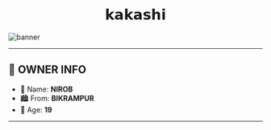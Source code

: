 <h1 align="center"> 𝗸𝗮𝗸𝗮𝘀𝗵𝗶 </h1>

<img src="https://files.catbox.moe/m0nglp.jpg" alt="banner">


---

## 👤 OWNER INFO

- **👑** Name: **NIROB**
- 🏙️ From: **BIKRAMPUR**
- 🎂 Age: **19**

---
